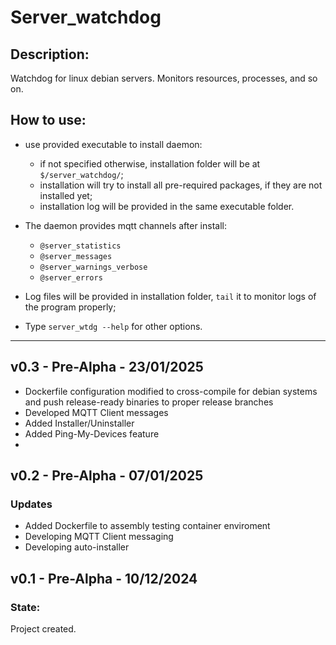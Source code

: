 # Server_watchdog
## Description:
Watchdog for linux debian servers.
Monitors resources, processes, and so on.
## How to use:
- use provided executable to install daemon:
    - if not specified otherwise, installation folder will be at `$/server_watchdog/`;
    - installation will try to install all pre-required packages, if they are not installed yet;
    - installation log will be provided in the same executable folder.

- The daemon provides mqtt channels after install:
    - `@server_statistics`
    - `@server_messages`
    - `@server_warnings_verbose`
    - `@server_errors`

- Log files will be provided in installation folder, `tail` it to monitor logs of the program properly;

- Type `server_wtdg --help` for other options.

---
## v0.3 - Pre-Alpha - 23/01/2025
- Dockerfile configuration modified to cross-compile for debian systems and push release-ready binaries to proper release branches
- Developed MQTT Client messages
- Added Installer/Uninstaller
- Added Ping-My-Devices feature
- 

## v0.2 - Pre-Alpha - 07/01/2025
### Updates
- Added Dockerfile to assembly testing container enviroment
- Developing MQTT Client messaging 
- Developing auto-installer

## v0.1 - Pre-Alpha - 10/12/2024
### State:
Project created.

